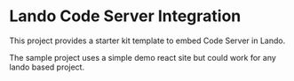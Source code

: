 # Lando Code Server Integration

This project provides a starter kit template to embed Code Server in Lando.

The sample project uses a simple demo react site but could work for any lando based project.

